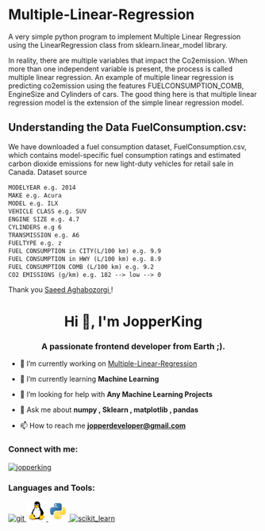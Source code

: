 # Multiple-Linear-Regression



A very simple python program to implement Multiple Linear Regression using the LinearRegression class from sklearn.linear_model library.



In reality, there are multiple variables that impact the Co2emission. When more than one independent variable is present, the process is called multiple linear regression. An example of multiple linear regression is predicting co2emission using the features FUELCONSUMPTION_COMB, EngineSize and Cylinders of cars. The good thing here is that multiple linear regression model is the extension of the simple linear regression model.


## Understanding the Data FuelConsumption.csv:

We have downloaded a fuel consumption dataset, FuelConsumption.csv, which contains model-specific fuel consumption ratings and estimated carbon dioxide emissions for new light-duty vehicles for retail sale in Canada. Dataset source

    MODELYEAR e.g. 2014
    MAKE e.g. Acura
    MODEL e.g. ILX
    VEHICLE CLASS e.g. SUV
    ENGINE SIZE e.g. 4.7
    CYLINDERS e.g 6
    TRANSMISSION e.g. A6
    FUELTYPE e.g. z
    FUEL CONSUMPTION in CITY(L/100 km) e.g. 9.9
    FUEL CONSUMPTION in HWY (L/100 km) e.g. 8.9
    FUEL CONSUMPTION COMB (L/100 km) e.g. 9.2
    CO2 EMISSIONS (g/km) e.g. 182 --> low --> 0

Thank you [Saeed Aghabozorgi ](https://github.com/saeedaghabozorgi) !


<h1 align="center">Hi 👋, I'm JopperKing</h1>
<h3 align="center">A passionate frontend developer from Earth ;).</h3>

- 🔭 I’m currently working on [Multiple-Linear-Regression](https://github.com/jopperking/Multiple-Linear-Regression)

- 🌱 I’m currently learning **Machine Learning**

- 🤝 I’m looking for help with **Any Machine Learning Projects**

- 💬 Ask me about **numpy , Sklearn , matplotlib , pandas**

- 📫 How to reach me **jopperdeveloper@gmail.com**

<h3 align="left">Connect with me:</h3>
<p align="left">
<a href="https://instagram.com/jopperking" target="blank"><img align="center" src="https://raw.githubusercontent.com/rahuldkjain/github-profile-readme-generator/master/src/images/icons/Social/instagram.svg" alt="jopperking" height="30" width="40" /></a>
</p>

<h3 align="left">Languages and Tools:</h3>
<p align="left"> <a href="https://git-scm.com/" target="_blank"> <img src="https://www.vectorlogo.zone/logos/git-scm/git-scm-icon.svg" alt="git" width="40" height="40"/> </a> <a href="https://www.linux.org/" target="_blank"> <img src="https://raw.githubusercontent.com/devicons/devicon/master/icons/linux/linux-original.svg" alt="linux" width="40" height="40"/> </a> <a href="https://www.python.org" target="_blank"> <img src="https://raw.githubusercontent.com/devicons/devicon/master/icons/python/python-original.svg" alt="python" width="40" height="40"/> </a> <a href="https://scikit-learn.org/" target="_blank"> <img src="https://upload.wikimedia.org/wikipedia/commons/0/05/Scikit_learn_logo_small.svg" alt="scikit_learn" width="40" height="40"/> </a> </p>
